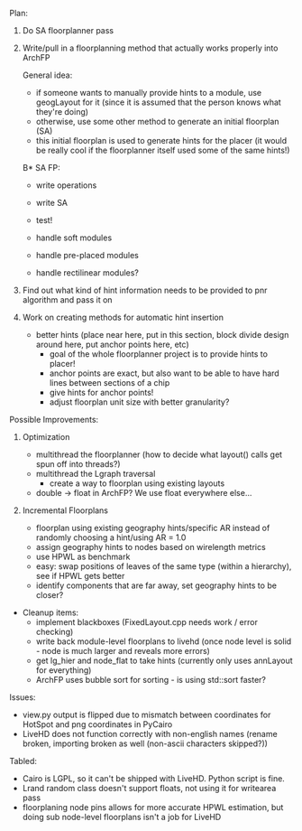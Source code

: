 Plan:
1. Do SA floorplanner pass

1. Write/pull in a floorplanning method that actually works properly into ArchFP

    General idea:
    - if someone wants to manually provide hints to a module, use geogLayout for it (since it is assumed that the person knows what they're doing)
    - otherwise, use some other method to generate an initial floorplan (SA)
    - this initial floorplan is used to generate hints for the placer (it would be really cool if the floorplanner itself used some of the same hints!)

    B* SA FP:
     - write operations
     - write SA
     - test!

     - handle soft modules
     - handle pre-placed modules
     - handle rectilinear modules?

3. Find out what kind of hint information needs to be provided to pnr algorithm and pass it on
4. Work on creating methods for automatic hint insertion
    - better hints (place near here, put in this section, block divide design around here, put anchor points here, etc)
       - goal of the whole floorplanner project is to provide hints to placer!
       - anchor points are exact, but also want to be able to have hard lines between sections of a chip
       - give hints for anchor points!
       - adjust floorplan unit size with better granularity?

Possible Improvements:
1. Optimization
    - multithread the floorplanner (how to decide what layout() calls get spun off into threads?)
    - multithread the Lgraph traversal
       - create a way to floorplan using existing layouts
    - double -> float in ArchFP?  We use float everywhere else...

2. Incremental Floorplans
    - floorplan using existing geography hints/specific AR instead of randomly choosing a hint/using AR = 1.0
    - assign geography hints to nodes based on wirelength metrics
    - use HPWL as benchmark
    - easy: swap positions of leaves of the same type (within a hierarchy), see if HPWL gets better
    - identify components that are far away, set geography hints to be closer?

- Cleanup items:
    - implement blackboxes (FixedLayout.cpp needs work / error checking)
    - write back module-level floorplans to livehd (once node level is solid - node is much larger and reveals more errors)
    - get lg_hier and node_flat to take hints (currently only uses annLayout for everything)
    - ArchFP uses bubble sort for sorting - is using std::sort faster?

Issues:
 - view.py output is flipped due to mismatch between coordinates for HotSpot and png coordinates in PyCairo
 - LiveHD does not function correctly with non-english names (rename broken, importing broken as well (non-ascii characters skipped?))

Tabled:
 - Cairo is LGPL, so it can't be shipped with LiveHD.  Python script is fine.
 - Lrand random class doesn't support floats, not using it for writearea pass
 - floorplaning node pins allows for more accurate HPWL estimation, but doing sub node-level floorplans isn't a job for LiveHD
